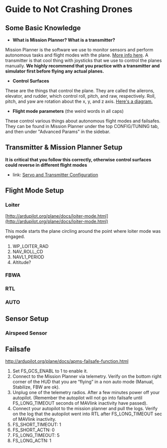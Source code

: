 # Guide to Not Crashing Drones
## Some Basic Knowledge
- **What is Mission Planner? What is a transmitter?**

 Mission Planner is the software we use to monitor sensors and perform autonomous tasks and flight modes with the plane. [More info here](http://ardupilot.org/planner/docs/mission-planner-overview.html). A transmitter is that cool thing with joysticks that we use to control the planes manually. **We highly recommend that you practice with a transmitter and simulator first before flying any actual planes.**
- **Control Surfaces**

 These are the things that control the plane. They are called the ailerons, elevator, and rudder, which control roll, pitch, and raw, respectively. Roll, pitch, and yaw are rotation about the x, y, and z axis. [Here's a diagram.](https://upload.wikimedia.org/wikipedia/commons/thumb/c/c1/Yaw_Axis_Corrected.svg/2000px-Yaw_Axis_Corrected.svg.png)
- **Flight mode parameters** (the weird words in all caps) 

 These control various things about autonomous flight modes and failsafes. They can be found in Mission Planner under the top CONFIG/TUNING tab, and then under "Advanced Params" in the sidebar.

## Transmitter & Mission Planner Setup
**It is critical that you follow this correctly, otherwise control surfaces could reverse in different flight modes**

- link: [Servo and Transmitter Configuration](http://ardupilot.org/plane/docs/reversing-servos-and-setting-normalelevon-mode.html)

## Flight Mode Setup
### Loiter
[http://ardupilot.org/plane/docs/loiter-mode.html](http://ardupilot.org/plane/docs/loiter-mode.html)

This mode starts the plane circling around the point where loiter mode was engaged.

1. WP_LOITER_RAD
2. NAV_ROLL_CD
3. NAVL1_PERIOD
4. Altitude?

### FBWA
### RTL
### AUTO

## Sensor Setup
### Airspeed Sensor

## Failsafe
http://ardupilot.org/plane/docs/apms-failsafe-function.html

1. Set FS_GCS_ENABL to 1 to enable it.
2. Connect to the Mission Planner via telemetry. Verify on the bottom right corner of the HUD that you are “flying” in a non auto mode (Manual, Stabilize, FBW are ok).
3. Unplug one of the telemetry radios. After a few minutes power off your autopilot. (Remember the autopilot will not go into failsafe until FS_LONG_TIMEOUT seconds of MAVlink inactivity have passed).
4. Connect your autopilot to the mission planner and pull the logs. Verify on the log that the autopilot went into RTL after FS_LONG_TIMEOUT sec of MAVlink inactivity.
5. FS_SHORT_TIMEOUT: 1
6. FS_SHORT_ACTN: 0
7. FS_LONG_TIMEOUT: 5
8. FS_LONG_ACTN: 1
